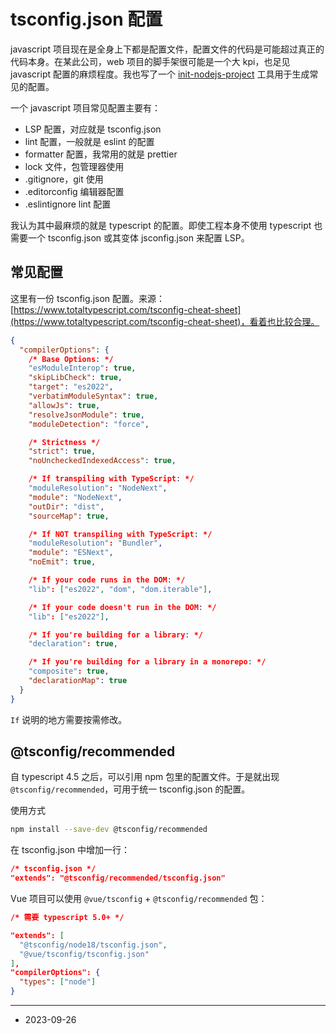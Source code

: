 # tsconfig.json 配置

javascript 项目现在是全身上下都是配置文件，配置文件的代码是可能超过真正的代码本身。在某此公司，web 项目的脚手架很可能是一个大 kpi，也足见 javascript 配置的麻烦程度。我也写了一个 [init-nodejs-project](https://github.com/yuekcc/inp) 工具用于生成常见的配置。

一个 javascript 项目常见配置主要有：

- LSP 配置，对应就是 tsconfig.json
- lint 配置，一般就是 eslint 的配置
- formatter 配置，我常用的就是 prettier
- lock 文件，包管理器使用
- .gitignore，git 使用
- .editorconfig 编辑器配置
- .eslintignore lint 配置

我认为其中最麻烦的就是 typescript 的配置。即使工程本身不使用 typescript 也需要一个 tsconfig.json 或其变体 jsconfig.json 来配置 LSP。

## 常见配置

这里有一份 tsconfig.json 配置。来源：[https://www.totaltypescript.com/tsconfig-cheat-sheet](https://www.totaltypescript.com/tsconfig-cheat-sheet)，看着也比较合理。

```json
{
  "compilerOptions": {
    /* Base Options: */
    "esModuleInterop": true,
    "skipLibCheck": true,
    "target": "es2022",
    "verbatimModuleSyntax": true,
    "allowJs": true,
    "resolveJsonModule": true,
    "moduleDetection": "force",

    /* Strictness */
    "strict": true,
    "noUncheckedIndexedAccess": true,

    /* If transpiling with TypeScript: */
    "moduleResolution": "NodeNext",
    "module": "NodeNext",
    "outDir": "dist",
    "sourceMap": true,

    /* If NOT transpiling with TypeScript: */
    "moduleResolution": "Bundler",
    "module": "ESNext",
    "noEmit": true,

    /* If your code runs in the DOM: */
    "lib": ["es2022", "dom", "dom.iterable"],

    /* If your code doesn't run in the DOM: */
    "lib": ["es2022"],

    /* If you're building for a library: */
    "declaration": true,

    /* If you're building for a library in a monorepo: */
    "composite": true,
    "declarationMap": true
  }
}
```

`If` 说明的地方需要按需修改。

## @tsconfig/recommended

自 typescript 4.5 之后，可以引用 npm 包里的配置文件。于是就出现 `@tsconfig/recommended`，可用于统一 tsconfig.json 的配置。

使用方式

```sh
npm install --save-dev @tsconfig/recommended
```

在 tsconfig.json 中增加一行：

```json
/* tsconfig.json */
"extends": "@tsconfig/recommended/tsconfig.json"
```

Vue 项目可以使用 `@vue/tsconfig` + `@tsconfig/recommended` 包：

```json
/* 需要 typescript 5.0+ */

"extends": [
  "@tsconfig/node18/tsconfig.json",
  "@vue/tsconfig/tsconfig.json"
],
"compilerOptions": {
  "types": ["node"]
}
```

---

- 2023-09-26
